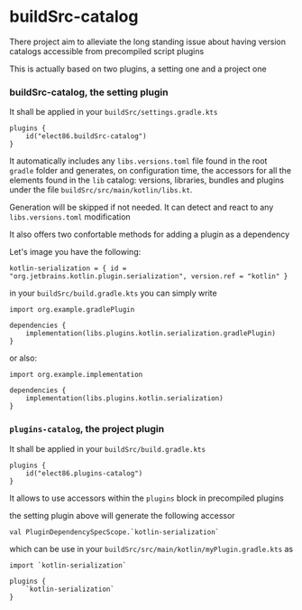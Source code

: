 # buildSrc-catalog

There project aim to alleviate the long standing issue about having version catalogs accessible from precompiled script plugins

This is actually based on two plugins, a setting one and a project one

### buildSrc-catalog, the setting plugin

It shall be applied in your `buildSrc/settings.gradle.kts`

```
plugins {
    id("elect86.buildSrc-catalog")
}
```

It automatically includes any `libs.versions.toml` file found in the root `gradle` folder and generates, on configuration time, the accessors for all the elements found in the `lib` catalog: versions, libraries, bundles and plugins under the file `buildSrc/src/main/kotlin/libs.kt`. 

Generation will be skipped if not needed. It can detect and react to any `libs.versions.toml` modification

It also offers two confortable methods for adding a plugin as a dependency

Let's image you have the following:
  
`kotlin-serialization = { id = "org.jetbrains.kotlin.plugin.serialization", version.ref = "kotlin" }`

in your `buildSrc/build.gradle.kts` you can simply write

```
import org.example.gradlePlugin

dependencies {
    implementation(libs.plugins.kotlin.serialization.gradlePlugin)
}
```

or also:

```
import org.example.implementation

dependencies {
    implementation(libs.plugins.kotlin.serialization)
}
```

### `plugins-catalog`, the project plugin


It shall be applied in your `buildSrc/build.gradle.kts`
```
plugins {
    id("elect86.plugins-catalog")
}
```

It allows to use accessors within the `plugins` block in precompiled plugins

the setting plugin above will generate the following accessor

```val PluginDependencySpecScope.`kotlin-serialization` ```
    
which can be use in your `buildSrc/src/main/kotlin/myPlugin.gradle.kts` as 

```
import `kotlin-serialization`

plugins {
    `kotlin-serialization`
}

```
